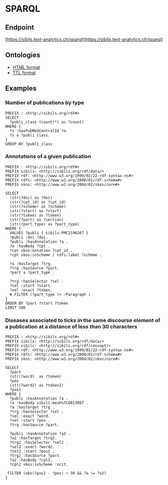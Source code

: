 # SPARQL

## Endpoint

[https://sibils.text-analytics.ch/sparql](https://sibils.text-analytics.ch/sparql)

## Ontologies

* [HTML format](https://sibils.text-analytics.ch/doc/api/sparql/ontology/sibils-ontology.html)
* [TTL format](https://sibils.text-analytics.ch/doc/api/sparql/ontology/sibils-ontology.ttl)

## Examples


### Number of publications by type

```sparql title="RQ_001.sparql"
PREFIX : <http://sibils.org/rdf#>
SELECT 
  ?publi_class (count(*) as ?count)
WHERE {
  ?s :hasPubMedCentralId ?o.
  ?s a ?publi_class.
}
GROUP BY ?publi_class
```

### Annotations of a given publication

```sparql title="RQ_002.sparql"
PREFIX : <http://sibils.org/rdf#>
PREFIX sibils: <http://sibils.org/rdf/data/>
PREFIX rdf: <http://www.w3.org/1999/02/22-rdf-syntax-ns#>
PREFIX rdfs: <http://www.w3.org/2000/01/rdf-schema#>
PREFIX skos: <http://www.w3.org/2004/02/skos/core#> 

SELECT
  (str(?doi) as ?doi)
  (str(?cpt_id) as ?cpt_id)
  (str(?scheme) as ?scheme)
  (str(?start) as ?start)
  (str(?token) as ?token)
  (str(?part) as ?section)
  (str(?part_type) as ?part_type)
WHERE {
  VALUES ?publi { sibils:PMC2196267 }
  ?publi :doi ?doi.
  ?publi :hasAnnotation ?a .
  ?a :hasBody ?cpt .
  ?cpt skos:notation ?cpt_id .
  ?cpt skos:inScheme / rdfs:label ?scheme .

  ?a :hasTarget ?trg.
  ?trg :hasSource ?part.
  ?part a ?part_type .

  ?trg :hasSelector ?sel .
  ?sel :start ?start.
  ?sel :exact ?token.
  # FILTER (?part_type != :Paragraph )
}
ORDER BY ?part ?start ?token
LIMIT 100
```

### Diseases associated to ticks in the same discourse element of a publication at a distance of less than 30 characters

```sparql title="RQ_003.sparql"
PREFIX : <http://sibils.org/rdf#>
PREFIX sibils: <http://sibils.org/rdf/data/>
PREFIX sibilc: <http://sibils.org/rdf/concept/>
PREFIX rdf: <http://www.w3.org/1999/02/22-rdf-syntax-ns#>
PREFIX rdfs: <http://www.w3.org/2000/01/rdf-schema#>
PREFIX skos: <http://www.w3.org/2004/02/skos/core#>

SELECT
  ?part
  (str(?word)  as ?token)
  ?pos
  (str(?word2) as ?token2)
  ?pos2
WHERE {
  ?publi :hasAnnotation ?a .
  ?a :hasBody sibilc:mesh%7CD013987 .
  ?a :hasTarget ?trg .
  ?trg :hasSelector ?sel .
  ?sel :exact ?word.
  ?sel :start ?pos .
  ?trg :hasSource ?part.

  ?publi :hasAnnotation ?a2 .
  ?a2 :hasTarget ?trg2.
  ?trg2 :hasSelector ?sel2 .
  ?sel2 :exact ?word2.
  ?sel2 :start ?pos2 .
  ?trg2 :hasSource ?part.
  ?a2 :hasBody ?cpt2.
  ?cpt2 skos:inScheme :ncit.

 FILTER (abs(?pos2 - ?pos) < 30 && ?a != ?a2)
}
```

